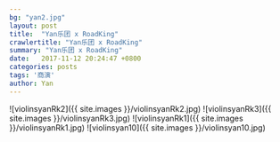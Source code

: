 ```yaml
---
bg: "yan2.jpg"
layout: post
title:  "Yan乐团 x RoadKing"
crawlertitle: "Yan乐团 x RoadKing"
summary: "Yan乐团 x RoadKing"
date:   2017-11-12 20:24:47 +0800
categories: posts
tags: '商演'
author: Yan
---
```


![violinsyanRk2]({{ site.images }}/violinsyanRk2.jpg)
![violinsyanRk3]({{ site.images }}/violinsyanRk3.jpg)
![violinsyanRk1]({{ site.images }}/violinsyanRk1.jpg)
![violinsyan10]({{ site.images }}/violinsyan10.jpg)
